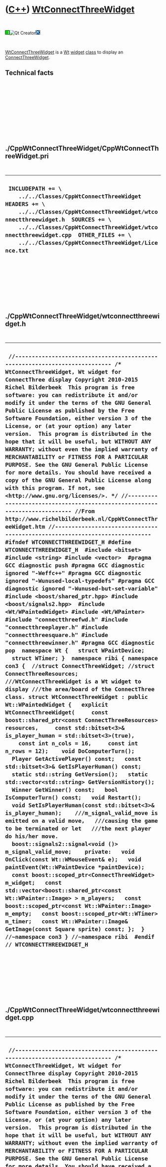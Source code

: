 
 

 

 

 

 

([C++](Cpp.md)) [WtConnectThreeWidget](CppWtConnectThreeWidget.md)
====================================================================

 

![Wt](PicWt.png)![Qt
Creator](PicQtCreator.png)![Lubuntu](PicLubuntu.png)

 

[WtConnectThreeWidget](CppWtConnectThreeWidget.md) is a [Wt](CppWt.md)
[widget](CppWidget.md) [class](CppClass.md) to display an
[ConnectThreeWidget](CppConnectThreeWidget.md).

Technical facts
---------------

 

 

 

 

 

 

./CppWtConnectThreeWidget/CppWtConnectThreeWidget.pri
-----------------------------------------------------

 

  -------------------------------------------------------------------------------------------------------------------------------------------------------------------------------------------------------------------------------------------------------------------------------------------------------
  ` INCLUDEPATH += \     ../../Classes/CppWtConnectThreeWidget  HEADERS += \     ../../Classes/CppWtConnectThreeWidget/wtconnectthreewidget.h  SOURCES += \     ../../Classes/CppWtConnectThreeWidget/wtconnectthreewidget.cpp  OTHER_FILES += \     ../../Classes/CppWtConnectThreeWidget/Licence.txt`
  -------------------------------------------------------------------------------------------------------------------------------------------------------------------------------------------------------------------------------------------------------------------------------------------------------

 

 

 

 

 

./CppWtConnectThreeWidget/wtconnectthreewidget.h
------------------------------------------------

 

  ----------------------------------------------------------------------------------------------------------------------------------------------------------------------------------------------------------------------------------------------------------------------------------------------------------------------------------------------------------------------------------------------------------------------------------------------------------------------------------------------------------------------------------------------------------------------------------------------------------------------------------------------------------------------------------------------------------------------------------------------------------------------------------------------------------------------------------------------------------------------------------------------------------------------------------------------------------------------------------------------------------------------------------------------------------------------------------------------------------------------------------------------------------------------------------------------------------------------------------------------------------------------------------------------------------------------------------------------------------------------------------------------------------------------------------------------------------------------------------------------------------------------------------------------------------------------------------------------------------------------------------------------------------------------------------------------------------------------------------------------------------------------------------------------------------------------------------------------------------------------------------------------------------------------------------------------------------------------------------------------------------------------------------------------------------------------------------------------------------------------------------------------------------------------------------------------------------------------------------------------------------------------------------------------------------------------------------------------------------------------------------------------------------------------------------------------------------------------------------------------------------------------------------------------------------------------------------------------------------------------------------------------------------------------------------------------------------------------------------------------------------------------------------------------------------------------------------------------------------------------------------------------------------------------------------------------------------------------------------------------------------------------------------------------------------------------------------------------------------------------------------------------------------------------------------------------------------------------------------------------------------------------------
  ` //--------------------------------------------------------------------------- /* WtConnectThreeWidget, Wt widget for ConnectThree display Copyright 2010-2015 Richel Bilderbeek  This program is free software: you can redistribute it and/or modify it under the terms of the GNU General Public License as published by the Free Software Foundation, either version 3 of the License, or (at your option) any later version.  This program is distributed in the hope that it will be useful, but WITHOUT ANY WARRANTY; without even the implied warranty of MERCHANTABILITY or FITNESS FOR A PARTICULAR PURPOSE. See the GNU General Public License for more details. You should have received a copy of the GNU General Public License along with this program. If not, see <http://www.gnu.org/licenses/>. */ //--------------------------------------------------------------------------- //From http://www.richelbilderbeek.nl/CppWtConnectThreeWidget.htm //--------------------------------------------------------------------------- #ifndef WTCONNECTTHREEWIDGET_H #define WTCONNECTTHREEWIDGET_H  #include <bitset> #include <string> #include <vector>  #pragma GCC diagnostic push #pragma GCC diagnostic ignored "-Weffc++" #pragma GCC diagnostic ignored "-Wunused-local-typedefs" #pragma GCC diagnostic ignored "-Wunused-but-set-variable" #include <boost/shared_ptr.hpp> #include <boost/signals2.hpp>  #include <Wt/WPaintedWidget> #include <Wt/WPainter> #include "connectthreefwd.h" #include "connectthreeplayer.h" #include "connectthreesquare.h" #include "connectthreewinner.h" #pragma GCC diagnostic pop  namespace Wt {   struct WPaintDevice;   struct WTimer; }  namespace ribi { namespace con3 {  //struct ConnectThreeWidget; //struct ConnectThreeResources;  ///WtConnectThreeWidget is a Wt widget to display ///the area/board of the ConnectThree class. struct WtConnectThreeWidget : public Wt::WPaintedWidget {   explicit WtConnectThreeWidget(     const boost::shared_ptr<const ConnectThreeResources> resources,     const std::bitset<3>& is_player_human = std::bitset<3>(true),     const int n_cols = 16,     const int n_rows = 12);    void DoComputerTurn();   Player GetActivePlayer() const;   const std::bitset<3>& GetIsPlayerHuman() const;   static std::string GetVersion();   static std::vector<std::string> GetVersionHistory();   Winner GetWinner() const;   bool IsComputerTurn() const;   void Restart();   void SetIsPlayerHuman(const std::bitset<3>& is_player_human);    ///m_signal_valid_move is emitted on a valid move,   ///causing the game to be terminated or let   ///the next player do his/her move.   boost::signals2::signal<void ()> m_signal_valid_move;    private:   void OnClick(const Wt::WMouseEvent& e);   void paintEvent(Wt::WPaintDevice *paintDevice);    const boost::scoped_ptr<ConnectThreeWidget> m_widget;   const std::vector<boost::shared_ptr<const Wt::WPainter::Image> > m_players;   const boost::scoped_ptr<const Wt::WPainter::Image> m_empty;   const boost::scoped_ptr<Wt::WTimer> m_timer;   const Wt::WPainter::Image& GetImage(const Square sprite) const; };  } //~namespace con3 } //~namespace ribi  #endif // WTCONNECTTHREEWIDGET_H`
  ----------------------------------------------------------------------------------------------------------------------------------------------------------------------------------------------------------------------------------------------------------------------------------------------------------------------------------------------------------------------------------------------------------------------------------------------------------------------------------------------------------------------------------------------------------------------------------------------------------------------------------------------------------------------------------------------------------------------------------------------------------------------------------------------------------------------------------------------------------------------------------------------------------------------------------------------------------------------------------------------------------------------------------------------------------------------------------------------------------------------------------------------------------------------------------------------------------------------------------------------------------------------------------------------------------------------------------------------------------------------------------------------------------------------------------------------------------------------------------------------------------------------------------------------------------------------------------------------------------------------------------------------------------------------------------------------------------------------------------------------------------------------------------------------------------------------------------------------------------------------------------------------------------------------------------------------------------------------------------------------------------------------------------------------------------------------------------------------------------------------------------------------------------------------------------------------------------------------------------------------------------------------------------------------------------------------------------------------------------------------------------------------------------------------------------------------------------------------------------------------------------------------------------------------------------------------------------------------------------------------------------------------------------------------------------------------------------------------------------------------------------------------------------------------------------------------------------------------------------------------------------------------------------------------------------------------------------------------------------------------------------------------------------------------------------------------------------------------------------------------------------------------------------------------------------------------------------------------------------------------------------------------------

 

 

 

 

 

./CppWtConnectThreeWidget/wtconnectthreewidget.cpp
--------------------------------------------------

 

  ----------------------------------------------------------------------------------------------------------------------------------------------------------------------------------------------------------------------------------------------------------------------------------------------------------------------------------------------------------------------------------------------------------------------------------------------------------------------------------------------------------------------------------------------------------------------------------------------------------------------------------------------------------------------------------------------------------------------------------------------------------------------------------------------------------------------------------------------------------------------------------------------------------------------------------------------------------------------------------------------------------------------------------------------------------------------------------------------------------------------------------------------------------------------------------------------------------------------------------------------------------------------------------------------------------------------------------------------------------------------------------------------------------------------------------------------------------------------------------------------------------------------------------------------------------------------------------------------------------------------------------------------------------------------------------------------------------------------------------------------------------------------------------------------------------------------------------------------------------------------------------------------------------------------------------------------------------------------------------------------------------------------------------------------------------------------------------------------------------------------------------------------------------------------------------------------------------------------------------------------------------------------------------------------------------------------------------------------------------------------------------------------------------------------------------------------------------------------------------------------------------------------------------------------------------------------------------------------------------------------------------------------------------------------------------------------------------------------------------------------------------------------------------------------------------------------------------------------------------------------------------------------------------------------------------------------------------------------------------------------------------------------------------------------------------------------------------------------------------------------------------------------------------------------------------------------------------------------------------------------------------------------------------------------------------------------------------------------------------------------------------------------------------------------------------------------------------------------------------------------------------------------------------------------------------------------------------------------------------------------------------------------------------------------------------------------------------------------------------------------------------------------------------------------------------------------------------------------------------------------------------------------------------------------------------------------------------------------------------------------------------------------------------------------------------------------------------------------------------------------------------------------------------------------------------------------------------------------------------------------------------------------------------------------------------------------------------------------------------------------------------------------------------------------------------------------------------------------------------------------------------------------------------------------------------------------------------------------------------------------------------------------------------------------------------------------------------------------------------------------------------------------------------------------------------------------------------------------------------------------------------------------------------------------------------------------------------------------------------------------------------------------------------------------------------------------------------------------------------------------------------------------------------------------------------------------------------------------------------------------------------------------------------------------------------------------------------------------------------------------------------------------------------------------------------------------------------------------------------------------------------------------------------------------------------------------------------------------------------------------------------------------------------------------------------------------------------------------------------------------------------------------------------------------------------------------------------------------------------------------------------------------------------------------------------------------------------------------------------------------------------------------------------------------------------------------------------------------------------------------------------------------------------------------------------------------------------------------------------------------------------------------------------------------------------------------------------------------------------------------------------------------------------------------------------------------------------------------------------------------------------------------------------------------------------------------------------------------------------------------------
  ` //--------------------------------------------------------------------------- /* WtConnectThreeWidget, Wt widget for ConnectThree display Copyright 2010-2015 Richel Bilderbeek  This program is free software: you can redistribute it and/or modify it under the terms of the GNU General Public License as published by the Free Software Foundation, either version 3 of the License, or (at your option) any later version.  This program is distributed in the hope that it will be useful, but WITHOUT ANY WARRANTY; without even the implied warranty of MERCHANTABILITY or FITNESS FOR A PARTICULAR PURPOSE. See the GNU General Public License for more details. You should have received a copy of the GNU General Public License along with this program. If not, see <http://www.gnu.org/licenses/>. */ //--------------------------------------------------------------------------- //From http://www.richelbilderbeek.nl/CppWtConnectThreeWidget.htm //--------------------------------------------------------------------------- #pragma GCC diagnostic push #pragma GCC diagnostic ignored "-Weffc++" #pragma GCC diagnostic ignored "-Wunused-local-typedefs" #pragma GCC diagnostic ignored "-Wunused-but-set-variable" #include "wtconnectthreewidget.h"  #include <cassert>  #include <Wt/WPaintDevice> #include <Wt/WPainter> #include <Wt/WTimer>  #include "connectthreewidget.h" #include "connectthreeresources.h" #include "connectthreemove.h" #pragma GCC diagnostic pop  ///Yes, naming the filename twice feels dumb, but ///I could not find enough documentation about ///how I should use the Wt::WPainter::Image constructor ribi::con3::WtConnectThreeWidget::WtConnectThreeWidget(   const boost::shared_ptr<const ConnectThreeResources> resources,   const std::bitset<3>& is_player_human,   const int n_cols,   const int n_rows)   : m_signal_valid_move{},     m_widget(new con3::ConnectThreeWidget(is_player_human,n_cols,n_rows)),     m_players(       {         boost::shared_ptr<const Wt::WPainter::Image>(           new Wt::WPainter::Image(             resources->GetPlayersFilenames()[0],             resources->GetPlayersFilenames()[0])),         boost::shared_ptr<const Wt::WPainter::Image>(           new Wt::WPainter::Image(             resources->GetPlayersFilenames()[1],             resources->GetPlayersFilenames()[1])),         boost::shared_ptr<const Wt::WPainter::Image>(           new Wt::WPainter::Image(             resources->GetPlayersFilenames()[2],             resources->GetPlayersFilenames()[2])),       }     ),     m_empty(new Wt::WPainter::Image(       resources->GetEmptyFilename(),       resources->GetEmptyFilename())),     m_timer(new Wt::WTimer) {   const int sprite_width  = m_empty->width();   const int sprite_height = m_empty->height();    this->resize(n_cols * sprite_width,n_rows * sprite_height);   this->mouseWentDown().connect(this, &ribi::con3::WtConnectThreeWidget::OnClick);   this->update();   m_timer->setInterval(100);   m_timer->timeout().connect(     boost::bind(       &ConnectThreeWidget::Tick,       m_widget.get())); }  void ribi::con3::WtConnectThreeWidget::DoComputerTurn() {   assert(IsComputerTurn());   const auto move = m_widget->SuggestMove();   //Check for draw    if (!move) return;   assert(m_widget->CanSelect(move->GetX(),move->GetY()));   m_widget->Select(move->GetX(),move->GetY());   m_widget->DoMove();   this->update(); }  ribi::con3::Player ribi::con3::WtConnectThreeWidget::GetActivePlayer() const {   return m_widget->GetGame()->GetActivePlayer(); }  const std::bitset<3>& ribi::con3::WtConnectThreeWidget::GetIsPlayerHuman() const {   return m_widget->GetIsPlayerHuman(); }  std::string ribi::con3::WtConnectThreeWidget::GetVersion() {   return "2.0"; }  std::vector<std::string> ribi::con3::WtConnectThreeWidget::GetVersionHistory() {   return {     "2011-01-08: version 1.0: initial version",     "2011-01-10: version 1.1: added use of ConnectThreeResources",     "2011-04-22: version 2.0: added Restart, SetIsPlayerHuman member functions and a different way of resource acquisition",     "2014-02-17: version 2.1: put in namespace con3, use of enum classes"   }; }  ribi::con3::Winner ribi::con3::WtConnectThreeWidget::GetWinner() const {   assert(m_widget);   assert(m_widget->GetGame());   return m_widget->GetGame()->GetWinner(); }  bool ribi::con3::WtConnectThreeWidget::IsComputerTurn() const {   assert(m_widget);   return m_widget->IsComputerTurn(); }  void ribi::con3::WtConnectThreeWidget::OnClick(const Wt::WMouseEvent& e) {   //Disable clicking if it's the AI's turn   if (IsComputerTurn()) return;    const int sprite_width  = m_empty->width();   const int sprite_height = m_empty->height();    const int mouse_x = e.widget().x;   const int mouse_y = e.widget().y;   const int x = mouse_x / sprite_width;   const int y = mouse_y / sprite_height;   if (m_widget->GetGame()->CanDoMove(x,y))   {     assert(m_widget->CanSelect(x,y));     m_widget->Select(x,y);     m_widget->DoMove();     this->update();     m_signal_valid_move();   } }  void ribi::con3::WtConnectThreeWidget::paintEvent(Wt::WPaintDevice *paintDevice) {   Wt::WPainter painter(paintDevice);   assert(m_widget);   assert(m_widget->GetGame());   const int sprite_width  = m_empty->width();   const int sprite_height = m_empty->height();   const int n_rows = m_widget->GetGame()->GetRows();   const int n_cols = m_widget->GetGame()->GetCols();   for (int y = 0; y!=n_rows; ++y)   {     for (int x = 0; x!=n_cols; ++x)     {       painter.drawImage(         x * sprite_width,         y * sprite_height,         GetImage(m_widget->GetGame()->GetSquare(x,y)));     }   } }  const Wt::WPainter::Image& ribi::con3::WtConnectThreeWidget::GetImage(const Square sprite) const {   switch (sprite)   {     case Square::empty: return *m_empty.get();     case Square::player1: return *m_players[0].get();     case Square::player2: return *m_players[1].get();     case Square::player3: return *m_players[2].get();     default:       assert(!"Should not get here");       throw std::logic_error("Unknown ribi::con3::WtConnectThreeWidget::GetImage value");   } }  void ribi::con3::WtConnectThreeWidget::Restart() {   assert(m_widget);   m_widget->Restart();   this->update(); }  void ribi::con3::WtConnectThreeWidget::SetIsPlayerHuman(const std::bitset<3>& is_player_human) {   assert(m_widget);   m_widget->SetIsPlayerHuman(is_player_human); }`
  ----------------------------------------------------------------------------------------------------------------------------------------------------------------------------------------------------------------------------------------------------------------------------------------------------------------------------------------------------------------------------------------------------------------------------------------------------------------------------------------------------------------------------------------------------------------------------------------------------------------------------------------------------------------------------------------------------------------------------------------------------------------------------------------------------------------------------------------------------------------------------------------------------------------------------------------------------------------------------------------------------------------------------------------------------------------------------------------------------------------------------------------------------------------------------------------------------------------------------------------------------------------------------------------------------------------------------------------------------------------------------------------------------------------------------------------------------------------------------------------------------------------------------------------------------------------------------------------------------------------------------------------------------------------------------------------------------------------------------------------------------------------------------------------------------------------------------------------------------------------------------------------------------------------------------------------------------------------------------------------------------------------------------------------------------------------------------------------------------------------------------------------------------------------------------------------------------------------------------------------------------------------------------------------------------------------------------------------------------------------------------------------------------------------------------------------------------------------------------------------------------------------------------------------------------------------------------------------------------------------------------------------------------------------------------------------------------------------------------------------------------------------------------------------------------------------------------------------------------------------------------------------------------------------------------------------------------------------------------------------------------------------------------------------------------------------------------------------------------------------------------------------------------------------------------------------------------------------------------------------------------------------------------------------------------------------------------------------------------------------------------------------------------------------------------------------------------------------------------------------------------------------------------------------------------------------------------------------------------------------------------------------------------------------------------------------------------------------------------------------------------------------------------------------------------------------------------------------------------------------------------------------------------------------------------------------------------------------------------------------------------------------------------------------------------------------------------------------------------------------------------------------------------------------------------------------------------------------------------------------------------------------------------------------------------------------------------------------------------------------------------------------------------------------------------------------------------------------------------------------------------------------------------------------------------------------------------------------------------------------------------------------------------------------------------------------------------------------------------------------------------------------------------------------------------------------------------------------------------------------------------------------------------------------------------------------------------------------------------------------------------------------------------------------------------------------------------------------------------------------------------------------------------------------------------------------------------------------------------------------------------------------------------------------------------------------------------------------------------------------------------------------------------------------------------------------------------------------------------------------------------------------------------------------------------------------------------------------------------------------------------------------------------------------------------------------------------------------------------------------------------------------------------------------------------------------------------------------------------------------------------------------------------------------------------------------------------------------------------------------------------------------------------------------------------------------------------------------------------------------------------------------------------------------------------------------------------------------------------------------------------------------------------------------------------------------------------------------------------------------------------------------------------------------------------------------------------------------------------------------------------------------------------------------------------------------------------------------------------------------------------

 

 

 

 

 

 

